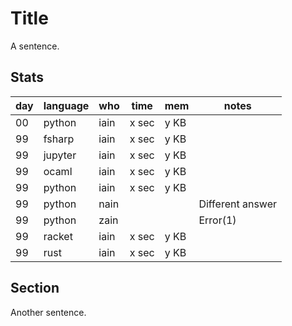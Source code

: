 # Title

A sentence.

## Stats

| day | language | who | time | mem | notes |
| --- | --- | --- | --- | --- | --- |
| 00 | python | iain | x sec | y KB |  |
| 99 | fsharp | iain | x sec | y KB |  |
| 99 | jupyter | iain | x sec | y KB |  |
| 99 | ocaml | iain | x sec | y KB |  |
| 99 | python | iain | x sec | y KB |  |
| 99 | python | nain |  |  | Different answer |
| 99 | python | zain |  |  | Error(1) |
| 99 | racket | iain | x sec | y KB |  |
| 99 | rust | iain | x sec | y KB |  |

## Section

Another sentence.
